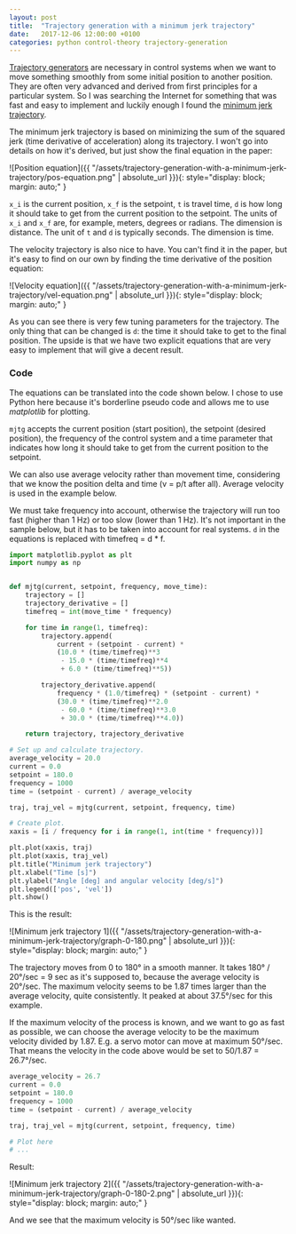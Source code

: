```yaml
---
layout: post
title:  "Trajectory generation with a minimum jerk trajectory"
date:   2017-12-06 12:00:00 +0100
categories: python control-theory trajectory-generation
---
```


[Trajectory generators][stanford-handout-trajectory] are necessary in control systems when we want
to move something smoothly from some initial position to another position. They are often very
advanced and derived from first principles for a particular system. So I was searching the Internet
for something that was fast and easy to implement and luckily enough I found the
[minimum jerk trajectory][shadmehrlab-mjt].

The minimum jerk trajectory is based on minimizing the sum of the squared jerk (time derivative of
acceleration) along its trajectory. I won't go into details on how it's derived, but just show the
final equation in the paper:

![Position equation]({{ "/assets/trajectory-generation-with-a-minimum-jerk-trajectory/pos-equation.png" | absolute_url }}){: style="display: block; margin: auto;" }

`x_i` is the current position, `x_f` is the setpoint, `t` is travel time, `d` is how long it should
take to get from  the current position to the setpoint. The units of `x_i` and `x_f` are, for
example, meters, degrees or radians. The dimension is distance. The unit of `t` and `d` is typically
seconds. The dimension is time.

The velocity trajectory is also nice to have. You can't find it in the paper, but it's easy to find
on our own by finding the time derivative of the position equation:

![Velocity equation]({{ "/assets/trajectory-generation-with-a-minimum-jerk-trajectory/vel-equation.png" | absolute_url }}){: style="display: block; margin: auto;" }

As you can see there is very few tuning parameters for the trajectory. The only thing that can be
changed is `d`: the time it should take to get to the final position. The upside is that we have two
explicit equations that are very easy to implement that will give a decent result.

### Code

The equations can be translated into the code shown below. I chose to use Python here because it's
borderline pseudo code and allows me to use *matplotlib* for plotting.

`mjtg` accepts the current position (start position), the setpoint (desired position), the
frequency of the control system and a time parameter that indicates how long it should take to get
from the current position to the setpoint.

We can also use average velocity rather than movement time, considering that we know the position
delta and time (v = p/t after all). Average velocity is used in the example below.

We must take frequency into account, otherwise the trajectory will run too fast (higher than 1 Hz)
or too slow (lower than 1 Hz). It's not important in the sample below, but it has to be taken into
account for real systems. `d` in the equations is replaced with timefreq = d * f.


```python
import matplotlib.pyplot as plt
import numpy as np


def mjtg(current, setpoint, frequency, move_time):
    trajectory = []
    trajectory_derivative = []
    timefreq = int(move_time * frequency)

    for time in range(1, timefreq):
        trajectory.append(
            current + (setpoint - current) *
            (10.0 * (time/timefreq)**3
             - 15.0 * (time/timefreq)**4
             + 6.0 * (time/timefreq)**5))

        trajectory_derivative.append(
            frequency * (1.0/timefreq) * (setpoint - current) *
            (30.0 * (time/timefreq)**2.0
             - 60.0 * (time/timefreq)**3.0
             + 30.0 * (time/timefreq)**4.0))

    return trajectory, trajectory_derivative

# Set up and calculate trajectory.
average_velocity = 20.0
current = 0.0
setpoint = 180.0
frequency = 1000
time = (setpoint - current) / average_velocity

traj, traj_vel = mjtg(current, setpoint, frequency, time)

# Create plot.
xaxis = [i / frequency for i in range(1, int(time * frequency))]

plt.plot(xaxis, traj)
plt.plot(xaxis, traj_vel)
plt.title("Minimum jerk trajectory")
plt.xlabel("Time [s]")
plt.ylabel("Angle [deg] and angular velocity [deg/s]")
plt.legend(['pos', 'vel'])
plt.show()
```

This is the result:

![Minimum jerk trajectory 1]({{ "/assets/trajectory-generation-with-a-minimum-jerk-trajectory/graph-0-180.png" | absolute_url }}){: style="display: block; margin: auto;" }

The trajectory moves from 0 to 180° in a smooth manner. It takes 180° / 20°/sec = 9 sec as it's
supposed to, because the average velocity is 20°/sec. The maximum velocity seems to be 1.87 times
larger than the average velocity, quite consistently. It peaked at about 37.5°/sec for this example.

If the maximum velocity of the process is known, and we want to go as fast as possible, we can
choose the average velocity to be the maximum velocity divided by 1.87. E.g. a servo motor can move
at maximum 50°/sec. That means the velocity in the code above would be set to 50/1.87 = 26.7°/sec.

```python
average_velocity = 26.7
current = 0.0
setpoint = 180.0
frequency = 1000
time = (setpoint - current) / average_velocity

traj, traj_vel = mjtg(current, setpoint, frequency, time)

# Plot here
# ...
```

Result:

![Minimum jerk trajectory 2]({{ "/assets/trajectory-generation-with-a-minimum-jerk-trajectory/graph-0-180-2.png" | absolute_url }}){: style="display: block; margin: auto;" }

And we see that the maximum velocity is 50°/sec like wanted.

[stanford-handout-trajectory]: https://see.stanford.edu/materials/aiircs223a/handout6_Trajectory.pdf
[shadmehrlab-mjt]: http://courses.shadmehrlab.org/Shortcourse/minimumjerk.pdf
